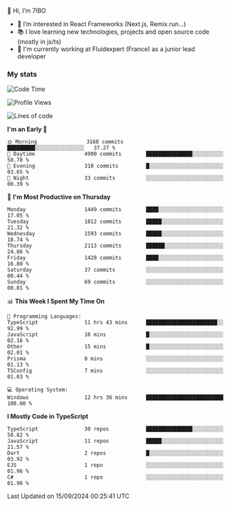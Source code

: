 👋 Hi, I’m 7IBO

- 👀 I’m interested in React Frameworks (Next.js, Remix.run...)
- 📚 I love learning new technologies, projects and open source code (mostly in js/ts)
- 💼 I'm currently working at Fluidexpert (France) as a junior lead developer

### My stats
<!--START_SECTION:waka-->
![Code Time](http://img.shields.io/badge/Code%20Time-765%20hrs%2017%20mins-blue)

![Profile Views](http://img.shields.io/badge/Profile%20Views-0-blue)

![Lines of code](https://img.shields.io/badge/From%20Hello%20World%20I%27ve%20Written-8.5%20million%20lines%20of%20code-blue)

**I'm an Early 🐤** 

```text
🌞 Morning                3168 commits        █████████░░░░░░░░░░░░░░░░   37.27 % 
🌆 Daytime                4990 commits        ███████████████░░░░░░░░░░   58.70 % 
🌃 Evening                310 commits         █░░░░░░░░░░░░░░░░░░░░░░░░   03.65 % 
🌙 Night                  33 commits          ░░░░░░░░░░░░░░░░░░░░░░░░░   00.39 % 
```
📅 **I'm Most Productive on Thursday** 

```text
Monday                   1449 commits        ████░░░░░░░░░░░░░░░░░░░░░   17.05 % 
Tuesday                  1812 commits        █████░░░░░░░░░░░░░░░░░░░░   21.32 % 
Wednesday                1593 commits        █████░░░░░░░░░░░░░░░░░░░░   18.74 % 
Thursday                 2113 commits        ██████░░░░░░░░░░░░░░░░░░░   24.86 % 
Friday                   1428 commits        ████░░░░░░░░░░░░░░░░░░░░░   16.80 % 
Saturday                 37 commits          ░░░░░░░░░░░░░░░░░░░░░░░░░   00.44 % 
Sunday                   69 commits          ░░░░░░░░░░░░░░░░░░░░░░░░░   00.81 % 
```


📊 **This Week I Spent My Time On** 

```text
💬 Programming Languages: 
TypeScript               11 hrs 43 mins      ███████████████████████░░   92.99 % 
JavaScript               16 mins             █░░░░░░░░░░░░░░░░░░░░░░░░   02.16 % 
Other                    15 mins             █░░░░░░░░░░░░░░░░░░░░░░░░   02.01 % 
Prisma                   8 mins              ░░░░░░░░░░░░░░░░░░░░░░░░░   01.13 % 
TSConfig                 7 mins              ░░░░░░░░░░░░░░░░░░░░░░░░░   01.03 % 

💻 Operating System: 
Windows                  12 hrs 36 mins      █████████████████████████   100.00 % 
```

**I Mostly Code in TypeScript** 

```text
TypeScript               30 repos            ███████████████░░░░░░░░░░   58.82 % 
JavaScript               11 repos            █████░░░░░░░░░░░░░░░░░░░░   21.57 % 
Dart                     2 repos             █░░░░░░░░░░░░░░░░░░░░░░░░   03.92 % 
EJS                      1 repo              ░░░░░░░░░░░░░░░░░░░░░░░░░   01.96 % 
C#                       1 repo              ░░░░░░░░░░░░░░░░░░░░░░░░░   01.96 % 
```




 Last Updated on 15/09/2024 00:25:41 UTC
<!--END_SECTION:waka-->

